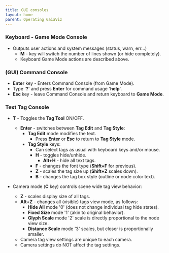 ```yaml
---
title: GUI consoles
layout: home
parent: Operating GaiaViz
---
```



### Keyboard - Game Mode Console

- Outputs user actions and system messages (status, warn, err...)
    - **M** - key will switch the number of lines shown (or hide completely).
    - Keyboard Game Mode actions are described above.

### (GUI) Command Console

- **Enter** key - Enters Command Console (from Game Mode).
- Type '**?**' and press **Enter** for command usage '**help**'.
- **Esc** key - leave Command Console and return keyboard to **Game Mode**.

### Text Tag Console

- **T** - Toggles the **Tag Tool** ON/OFF.
    - **Enter** - switches between **Tag Edit** and **Tag Style**:
        - **Tag Edit** mode modifies the text.
            - Press **Enter** or **Esc** to return to **Tag Style** mode.
        - **Tag Style** keys:
            - Can select tags as usual with keyboard keys and/or mouse.
            - **H** - toggles hide/unhide.
                - **Alt+H** - hide all text tags.
            - **F** - changes the font type (**Shift+F** for previous).
            - **Z** - scales the tag size up (**Shift+Z** scales down).
            - **B** - changes the tag box style (outline or node color text).


- Camera mode (**C** key) controls scene wide tag view behavior:
    - **Z** - scales display size of all tags.
    - **Alt+Z** - changes all (visible) tags view mode, as follows:
        - **Hide All** mode '0' (does not change individual tag hide states).
        - **Fixed Size** mode '1' (akin to original behavior).
        - **Glyph Scale** mode '2' scale is directly proportional to the node view size.
        - **Distance Scale** mode '3' scales, but closer is proportionally smaller.
    - Camera tag view settings are unique to each camera.
    - Camera settings do NOT affect the tag settings.
